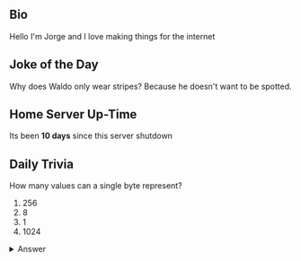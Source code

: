 ## Bio

Hello I'm Jorge and I love making things for the internet

## Joke of the Day

Why does Waldo only wear stripes? Because he doesn't want to be spotted.

## Home Server Up-Time

Its been **10 days** since this server shutdown


## Daily Trivia

How many values can a single byte represent?
 1. 256
 2. 8
 3. 1
 4. 1024

<details>
  <summary>Answer</summary>
  256
</details>
